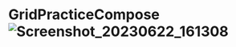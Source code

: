 # GridPracticeCompose![Screenshot_20230622_161308](https://github.com/Ercan-Ozturk/GridPracticeCompose/assets/58106045/deccf90b-0644-4a8c-aec7-969cb65e69a6)
